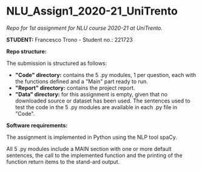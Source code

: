 # NLU_Assign1_2020-21_UniTrento
*Repo for 1st assignment for NLU course 2020-21 at UniTrento.*


**STUDENT:** Francesco Trono - Student no.: 221723


**Repo structure:**


The submission is structured as follows:
* **"Code" directory:** contains the 5 .py modules, 1 per question, each with the functions defined and a "Main" part ready to run.
* **"Report" directory:** contains the project report.
* **"Data" directory:** for this assignment is empty, given that no downloaded source or dataset has been used. The sentences used to test the code in the 5 .py modules are available in each .py file in "Code".


**Software requirements:**


The assignment is implemented in Python using the NLP tool spaCy. 

All 5 .py modules include a MAIN section with one or more default sentences, the call to the implemented function and the printing of the function return items to the stand-ard output.
